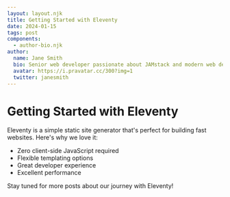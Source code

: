```yaml
---
layout: layout.njk
title: Getting Started with Eleventy
date: 2024-01-15
tags: post
components:
  - author-bio.njk
author:
  name: Jane Smith
  bio: Senior web developer passionate about JAMstack and modern web development.
  avatar: https://i.pravatar.cc/300?img=1
  twitter: janesmith
---
```

# Getting Started with Eleventy

Eleventy is a simple static site generator that's perfect for building fast websites. Here's why we love it:

- Zero client-side JavaScript required
- Flexible templating options
- Great developer experience
- Excellent performance

Stay tuned for more posts about our journey with Eleventy!
